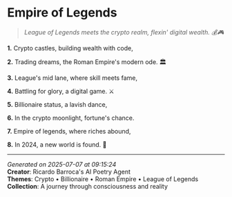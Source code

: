 # Empire of Legends

> *League of Legends meets the crypto realm, flexin' digital wealth. 💰🎮*

**1.** Crypto castles, building wealth with code,


**2.** Trading dreams, the Roman Empire's modern ode. 🏛️


**3.** League's mid lane, where skill meets fame,


**4.** Battling for glory, a digital game. ⚔️


**5.** Billionaire status, a lavish dance,


**6.** In the crypto moonlight, fortune's chance.


**7.** Empire of legends, where riches abound,


**8.** In 2024, a new world is found. 💎



---

*Generated on 2025-07-07 at 09:15:24*  
**Creator**: Ricardo Barroca's AI Poetry Agent  
**Themes**: Crypto • Billionaire • Roman Empire • League of Legends  
**Collection**: A journey through consciousness and reality